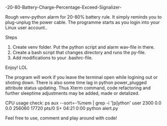 -20-80-Battery-Charge-Percentage-Exceed-Signalizer-

Rough venv-python alarm for 20-80% battery rule. It simply reminds you to plug-unplug the power cable.  The programme starts as you login into your Linux user account..

Steps
1. Create venv folder. Put the python script and alarm wav-file in there.
2. Create a bash script that changes directory and runs the py-file.
3. Add modifications to your .bashrc-file.  

Enjoy! LOL


The program will work if you leave the terminal open while logining out or shoting down. There is also some time lag in python power_plugged attribute status updating. Thus Xterm command, code refactoring and further sleeptime adjustments may be added, made or detalized.

CPU usage check:
ps aux --sort=-%mem | grep -i '[p]ython'
user 2300  0.0  0.0 256060 17720 pts/0    S+   04:21   0:00 python alert.py

Feel free to use, comment and play around with code!

